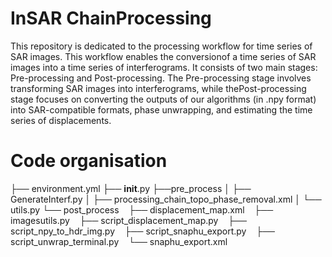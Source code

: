 # InSAR ChainProcessing

This repository is dedicated to the processing workflow for time series of SAR images.  This workflow enables the conversionof a time series of SAR images into a time series of interferograms. It consists of two main stages:  Pre-processing and Post-processing.  The Pre-processing stage involves transforming SAR images into interferograms,  while thePost-processing stage focuses on converting the outputs of our algorithms (in .npy format) into SAR-compatible formats, phase unwrapping, and estimating the time series of displacements.

# Code organisation

├── environment.yml
├── __init__.py
├──pre_process
│   ├── GenerateInterf.py
│   ├── processing_chain_topo_phase_removal.xml
│   └── utils.py
└── post_process
    ├── displacement_map.xml
    ├── imagesutils.py
    ├── script_displacement_map.py
    ├── script_npy_to_hdr_img.py
    ├── script_snaphu_export.py
    ├── script_unwrap_terminal.py
    └── snaphu_export.xml
